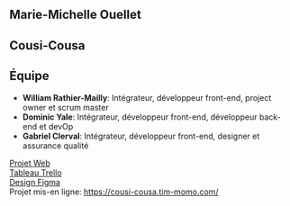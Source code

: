 ## Marie-Michelle Ouellet
## Cousi-Cousa
## Équipe
- **William Rathier-Mailly**: Intégrateur, développeur front-end, project owner et scrum master
- **Dominic Yale**: Intégrateur, développeur front-end, développeur back-end et devOp
- **Gabriel Clerval**: Intégrateur, développeur front-end, designer et assurance qualité

[Projet Web](https://tim-montmorency.com/timdoc/582-518MO/projet/)
<br>
[Tableau Trello](https://trello.com/b/rBKGaKD5/projet-web-gab-dom)
<br>
[Design Figma](https://www.figma.com/design/31NZYc149EJ5vCIsAkSq10/Untitled?node-id=0-1&node-type=CANVAS&t=43kLFVhAKeZ714Ps-0)
<br>
Projet mis-en ligne: https://cousi-cousa.tim-momo.com/
